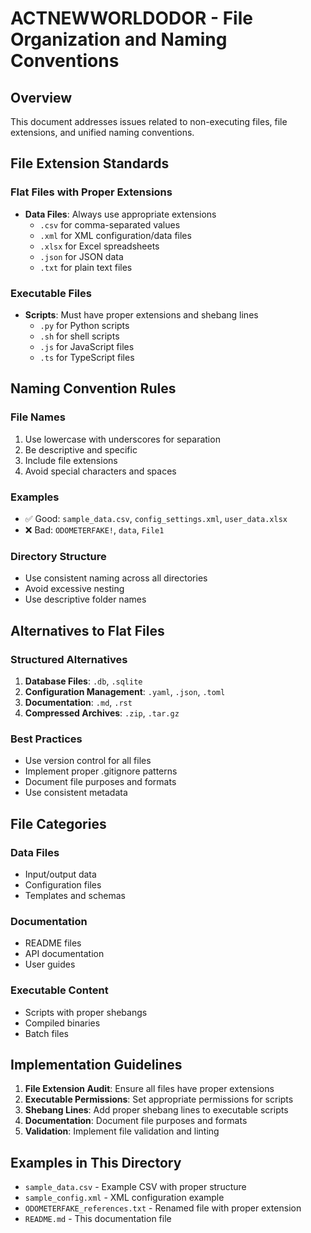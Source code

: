# ACTNEWWORLDODOR - File Organization and Naming Conventions

## Overview
This document addresses issues related to non-executing files, file extensions, and unified naming conventions.

## File Extension Standards

### Flat Files with Proper Extensions
- **Data Files**: Always use appropriate extensions
  - `.csv` for comma-separated values
  - `.xml` for XML configuration/data files
  - `.xlsx` for Excel spreadsheets
  - `.json` for JSON data
  - `.txt` for plain text files

### Executable Files
- **Scripts**: Must have proper extensions and shebang lines
  - `.py` for Python scripts
  - `.sh` for shell scripts
  - `.js` for JavaScript files
  - `.ts` for TypeScript files

## Naming Convention Rules

### File Names
1. Use lowercase with underscores for separation
2. Be descriptive and specific
3. Include file extensions
4. Avoid special characters and spaces

### Examples
- ✅ Good: `sample_data.csv`, `config_settings.xml`, `user_data.xlsx`
- ❌ Bad: `ODOMETERFAKE!`, `data`, `File1`

### Directory Structure
- Use consistent naming across all directories
- Avoid excessive nesting
- Use descriptive folder names

## Alternatives to Flat Files

### Structured Alternatives
1. **Database Files**: `.db`, `.sqlite`
2. **Configuration Management**: `.yaml`, `.json`, `.toml`
3. **Documentation**: `.md`, `.rst`
4. **Compressed Archives**: `.zip`, `.tar.gz`

### Best Practices
- Use version control for all files
- Implement proper .gitignore patterns
- Document file purposes and formats
- Use consistent metadata

## File Categories

### Data Files
- Input/output data
- Configuration files
- Templates and schemas

### Documentation
- README files
- API documentation
- User guides

### Executable Content
- Scripts with proper shebangs
- Compiled binaries
- Batch files

## Implementation Guidelines

1. **File Extension Audit**: Ensure all files have proper extensions
2. **Executable Permissions**: Set appropriate permissions for scripts
3. **Shebang Lines**: Add proper shebang lines to executable scripts
4. **Documentation**: Document file purposes and formats
5. **Validation**: Implement file validation and linting

## Examples in This Directory

- `sample_data.csv` - Example CSV with proper structure
- `sample_config.xml` - XML configuration example
- `ODOMETERFAKE_references.txt` - Renamed file with proper extension
- `README.md` - This documentation file